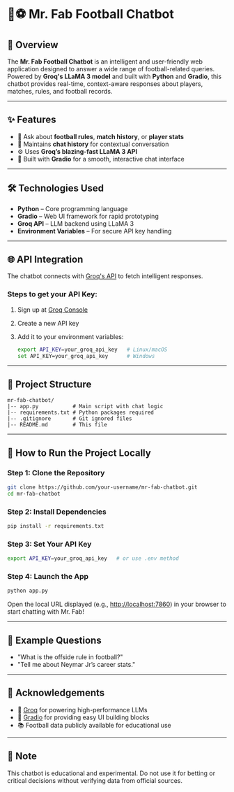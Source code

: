 # 🤖⚽ Mr. Fab Football Chatbot

## 🌟 Overview

The **Mr. Fab Football Chatbot** is an intelligent and user-friendly web application designed to answer a wide range of football-related queries. Powered by **Groq's LLaMA 3 model** and built with **Python** and **Gradio**, this chatbot provides real-time, context-aware responses about players, matches, rules, and football records.

---

## ✨ Features

* 💬 Ask about **football rules**, **match history**, or **player stats**
* 🧠 Maintains **chat history** for contextual conversation
* ⚙️ Uses **Groq’s blazing-fast LLaMA 3 API**
* 🎨 Built with **Gradio** for a smooth, interactive chat interface

---

## 🛠️ Technologies Used

* **Python** – Core programming language
* **Gradio** – Web UI framework for rapid prototyping
* **Groq API** – LLM backend using LLaMA 3
* **Environment Variables** – For secure API key handling

---

## 🌐 API Integration

The chatbot connects with [Groq's API](https://console.groq.com/) to fetch intelligent responses.

### Steps to get your API Key:

1. Sign up at [Groq Console](https://console.groq.com/)
2. Create a new API key
3. Add it to your environment variables:

   ```bash
   export API_KEY=your_groq_api_key   # Linux/macOS  
   set API_KEY=your_groq_api_key      # Windows
   ```

---

## 📂 Project Structure

```
mr-fab-chatbot/
|-- app.py           # Main script with chat logic
|-- requirements.txt # Python packages required
|-- .gitignore       # Git ignored files
|-- README.md        # This file
```

---

## 🚀 How to Run the Project Locally

### Step 1: Clone the Repository

```bash
git clone https://github.com/your-username/mr-fab-chatbot.git
cd mr-fab-chatbot
```

### Step 2: Install Dependencies

```bash
pip install -r requirements.txt
```

### Step 3: Set Your API Key

```bash
export API_KEY=your_groq_api_key   # or use .env method
```

### Step 4: Launch the App

```bash
python app.py
```

Open the local URL displayed (e.g., [http://localhost:7860](http://localhost:7860)) in your browser to start chatting with Mr. Fab!

---

## 🧠 Example Questions

* "What is the offside rule in football?"
* "Tell me about Neymar Jr’s career stats."

---

## 🙌 Acknowledgements

* 🚀 [Groq](https://groq.com/) for powering high-performance LLMs
* 🧪 [Gradio](https://gradio.app/) for providing easy UI building blocks
* 📚 Football data publicly available for educational use

---

## 📌 Note

This chatbot is educational and experimental. Do not use it for betting or critical decisions without verifying data from official sources.
